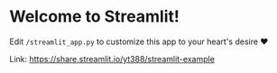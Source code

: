 # Welcome to Streamlit!

Edit `/streamlit_app.py` to customize this app to your heart's desire :heart:

Link: https://share.streamlit.io/yt388/streamlit-example
